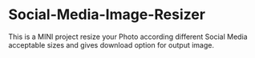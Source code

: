 # Social-Media-Image-Resizer
This is a MINI project resize your Photo according different Social Media acceptable sizes and gives download option for output image.
